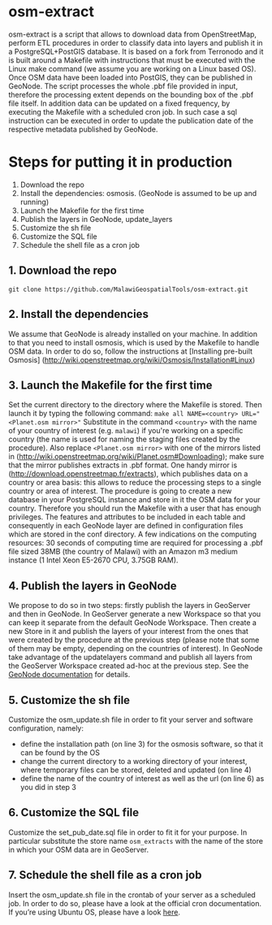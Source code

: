 # osm-extract
osm-extract is a script that allows to download data from OpenStreetMap, perform ETL procedures in order to classify data into layers and publish it in a PostgreSQL+PostGIS database.
It is based on a fork from Terronodo and it is built around a Makefile with instructions that must be executed with the Linux make command (we assume you are working on a Linux based OS).
Once OSM data have been loaded into PostGIS, they can be published in GeoNode. 
The script processes the whole .pbf file provided in input, therefore the processing extent depends on the bounding box of the .pbf file itself.
In addition data can be updated on a fixed frequency, by executing the Makefile with a scheduled cron job. In such case a sql instruction can be executed in order to update the publication date of the respective metadata published by GeoNode.

# Steps for putting it in production
1. Download the repo
2. Install the dependencies: osmosis. (GeoNode  is assumed to be up and running)
3. Launch the Makefile for the first time
4. Publish the layers in GeoNode, update_layers
5. Customize the sh file
6. Customize the SQL file 
7. Schedule the shell file as a cron job

## 1. Download the repo
`git clone https://github.com/MalawiGeospatialTools/osm-extract.git`

## 2. Install the dependencies
We assume that GeoNode is already installed on your machine.
In addition to that you need to install osmosis, which is used by the Makefile to handle OSM data.
In order to do so, follow the instructions at [Installing pre-built Osmosis] (http://wiki.openstreetmap.org/wiki/Osmosis/Installation#Linux)

## 3. Launch the Makefile for the first time
Set the current directory to the directory where the Makefile is stored.
Then launch it by typing the following command:
`make all NAME=<country> URL="<Planet.osm mirror>"`
Substitute in the command `<country>` with the name of your country of interest (e.g. `malawi`) if you're working on a specific country (the name is used for naming the staging files created by the procedure).
Also replace `<Planet.osm mirror>` with one of the mirrors listed in (http://wiki.openstreetmap.org/wiki/Planet.osm#Downloading); make sure that the mirror publishes extracts in .pbf format. One handy mirror is (http://download.openstreetmap.fr/extracts), which publishes data on a country or area basis: this allows to reduce the processing steps to a single country or area of interest.
The procedure is going to create a new database in your PostgreSQL instance and store in it the OSM data for your country. Therefore you should run the Makefile with a user that has enough privileges.
The features and attributes to be included in each table and consequently in each GeoNode layer are defined in configuration files which are stored in the conf directory.
A few indications on the computing resources: 30 seconds of computing time are required for processing a .pbf file sized 38MB (the country of Malawi) with an Amazon m3 medium instance (1 Intel Xeon E5-2670 CPU, 3.75GB RAM).

## 4. Publish the layers in GeoNode
We propose to do so in two steps: firstly publish the layers in GeoServer and then in GeoNode. 
In GeoServer generate a new Workspace so that you can keep it separate from the default GeoNode Workspace. Then create a new Store in it and publish the layers of your interest from the ones that were created by the procedure at the previous step (please note that some of them may be empty, depending on the countries of interest).
In GeoNode take advantage of the updatelayers command and publish all layers from the GeoServer Workspace created ad-hoc at the previous step. See the [GeoNode documentation]( http://docs.geonode.org/en/master/tutorials/admin/admin_mgmt_commands/) for details.

## 5. Customize the sh file
Customize the osm_update.sh file in order to fit your server and software configuration, namely:
* define the installation path (on line 3) for the osmosis software, so that it can be found by the OS
* change the current directory to a working directory of your interest, where temporary files can be stored, deleted and updated (on line 4)
* define the name of the country of interest as well as the url (on line 6) as you did in step 3

## 6. Customize the SQL file
Customize the set_pub_date.sql file in order to fit it for your purpose. In particular substitute the store name `osm_extracts` with the name of the store in which your OSM data are in GeoServer.

## 7. Schedule the shell file as a cron job
Insert the osm_update.sh file in the crontab of your server as a scheduled job. In order to do so, please have a look at the official cron documentation. If you’re using Ubuntu OS, please have a look [here](https://help.ubuntu.com/community/CronHowto).
